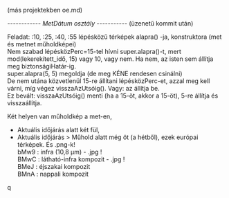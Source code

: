 (más projektekben oe.md)

*------------ MetDátum osztály -----------* (üzenetű kommit után)

Feladat: :10, :25, :40, :55 lépésközű térképek alapra() -ja, konstruktora (met és metnet műholdképei)  
Nem szabad lépésközPerc=15-tel hívni super.alapra()-t, mert mod(lekerekített_idő, 15) vagy 10, vagy nem. Ha nem, az isten sem állítja meg biztonságiHatár-ig.  
super.alapra(5, 5) megoldja (de meg KÉNE rendesen csinálni)  
De nem utána közvetlenül 15-re állítani lépésközPerc-et, azzal meg kell várni, míg végez visszaAzUtsóig(). Vagy: az állítja be.  
Ez bevált: visszaAzUtsóig() menti (ha a 15-öt, akkor a 15-öt), 5-re állítja és visszaállítja.  

Két helyen van műholdkép a met-en,
- Aktuális időjárás alatt két fül,
- Aktuális időjárás > Műhold alatt még öt (a hétből), ezek európai térképek. És .png-k!  
  bMw9 : infra (10,8 µm)   - .jpg !  
  BMwC : látható-infra kompozit  - .jpg !  
  BMeJ : éjszakai kompozit  
  BMnA : nappali kompozit  

q